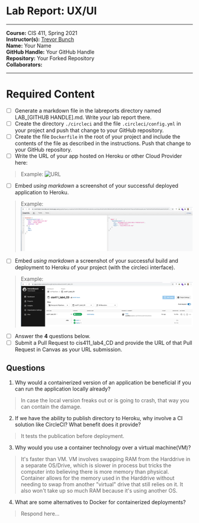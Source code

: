 # Lab Report: UX/UI
___
**Course:** CIS 411, Spring 2021  
**Instructor(s):** [Trevor Bunch](https://github.com/trevordbunch)  
**Name:** Your Name  
**GitHub Handle:** Your GitHub Handle  
**Repository:** Your Forked Repository  
**Collaborators:** 
___

# Required Content

- [ ] Generate a markdown file in the labreports directory named LAB_[GITHUB HANDLE].md. Write your lab report there.
- [ ] Create the directory ```./circleci``` and the file ```.circleci/config.yml``` in your project and push that change to your GitHub repository.
- [ ] Create the file ```Dockerfile``` in the root of your project and include the contents of the file as described in the instructions. Push that change to your GitHub repository.
- [ ] Write the URL of your app hosted on Heroku or other Cloud Provider here:  
> Example:  ![URL](http://cis411lab4r09.azurewebsites.net/graphq)
- [ ] Embed _using markdown_ a screenshot of your successful deployed application to Heroku.  
> Example: ![Successful Build](../ex/trevordbunch_lab2_01.png)
- [ ] Embed _using markdown_ a screenshot of your successful build and deployment to Heroku of your project (with the circleci interface).  
> Example: ![Successful Build](../ex/trevordbunch_lab2_02.png)
- [ ] Answer the **4** questions below.
- [ ] Submit a Pull Request to cis411_lab4_CD and provide the URL of that Pull Request in Canvas as your URL submission.

## Questions
1. Why would a containerized version of an application be beneficial if you can run the application locally already?
> In case the local version freaks out or is going to crash, that way you can contain the damage.
2. If we have the ability to publish directory to Heroku, why involve a CI solution like CircleCI? What benefit does it provide?
> It tests the publication before deployment.
3. Why would you use a container technology over a virtual machine(VM)?
> It's faster than VM. VM involves swapping RAM from the Harddrive in a separate OS/Drive, which is slower in process but tricks the computer into believing there is more memory than physical. Container allows for the memory used in the Harddrive without needing to swap from another "virtual" drive that still relies on it. It also won't take up so much RAM because it's using another OS.
4. What are some alternatives to Docker for containerized deployments?
> Respond here...